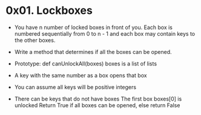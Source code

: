 # 0x01. Lockboxes
* You have n number of locked boxes in front of you. Each box is numbered sequentially from 0 to n - 1 and each box may contain keys to the other boxes.

* Write a method that determines if all the boxes can be opened.

* Prototype: def canUnlockAll(boxes)
boxes is a list of lists
* A key with the same number as a box opens that box
* You can assume all keys will be positive integers
* There can be keys that do not have boxes
The first box boxes[0] is unlocked
Return True if all boxes can be opened, else return False
